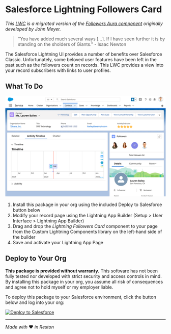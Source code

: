 # Salesforce Lightning Followers Card
_This [LWC](https://developer.salesforce.com/docs/component-library/documentation/lwc) is a migrated version of the [Followers Aura component](https://github.com/johnsfdemo/Followers) originally developed by John Meyer._
> "You have added much several ways [...]. If I have seen further it is by standing on the sholders of Giants."  - Isaac Newton

The Salesforce Lightning UI provides a number of benefits over Salesforce Classic. Unfortunately, some beloved user features have been left in the past such as the followers count on records. This LWC provides a view into your record subscribers with links to user profiles.

## What To Do
![Screenshot of contact record page in Salesforce](/images/contact-page.png)

1. Install this package in your org using the included Deploy to Salesforce button below
2. Modify your record page using the Lightning App Builder (Setup > User Interface > Lightning App Builder)
3. Drag and drop the _Lightning Followers Card_ component to your page from the Custom Lightning Components library on the left-hand side of the builder
5. Save and activate your Lightning App Page

## Deploy to Your Org
**This package is provided without warranty.**
This software has not been fully tested nor developed with strict security and access controls in mind. By installing this package in your org, you assume all risk of consequences and agree not to hold myself or my employer liable.

To deploy this package to your Salesforce environment, click the button below and log into your org:

<a href="https://githubsfdeploy.herokuapp.com">
  <img alt="Deploy to Salesforce"
       src="https://raw.githubusercontent.com/afawcett/githubsfdeploy/master/src/main/webapp/resources/img/deploy.png">
</a>

----
_Made with_ ❤️ _in Reston_

